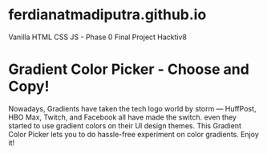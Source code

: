 # ferdianatmadiputra.github.io
Vanilla HTML CSS JS - Phase 0 Final Project Hacktiv8

# Gradient Color Picker - Choose and Copy!
Nowadays, Gradients have taken the tech logo world by storm — HuffPost, HBO Max, Twitch, and Facebook all have made the switch.
even they started to use gradient colors on their UI design themes.
This Gradient Color Picker lets you to do hassle-free experiment on color gradients.
Enjoy it!
